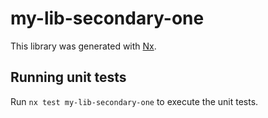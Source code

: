 # my-lib-secondary-one

This library was generated with [Nx](https://nx.dev).

## Running unit tests

Run `nx test my-lib-secondary-one` to execute the unit tests.
